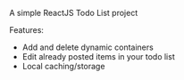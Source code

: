 A simple ReactJS Todo List project

Features:
- Add and delete dynamic containers
- Edit already posted items in your todo list
- Local caching/storage


